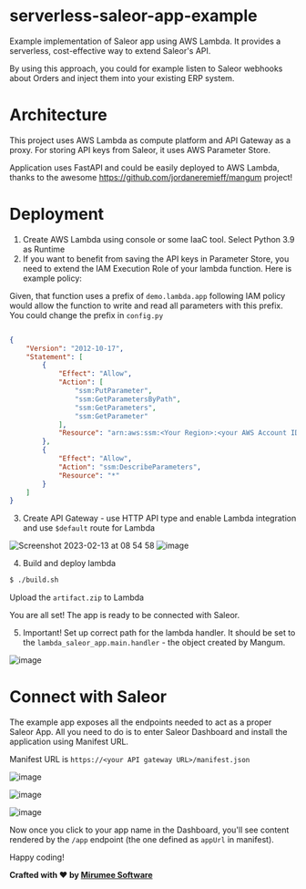 # serverless-saleor-app-example
Example implementation of Saleor app using AWS Lambda. It provides a serverless, cost-effective way to extend Saleor's API.

By using this approach, you could for example listen to Saleor webhooks about Orders and inject them into your existing ERP system.

# Architecture

This project uses AWS Lambda as compute platform and API Gateway as a proxy.
For storing API keys from Saleor, it uses AWS Parameter Store.

Application uses FastAPI and could be easily deployed to AWS Lambda, thanks to the awesome https://github.com/jordaneremieff/mangum project!

# Deployment

1. Create AWS Lambda using console or some IaaC tool. Select Python 3.9 as Runtime
2. If you want to benefit from saving the API keys in Parameter Store, you need to extend the IAM Execution Role of your lambda function. Here is example policy:

Given, that function uses a prefix of `demo.lambda.app` following IAM policy would allow the function to write and read all parameters with this prefix.
You could change the prefix in `config.py`

```json

{
    "Version": "2012-10-17",
    "Statement": [
        {
            "Effect": "Allow",
            "Action": [
                "ssm:PutParameter",
                "ssm:GetParametersByPath",
                "ssm:GetParameters",
                "ssm:GetParameter"
            ],
            "Resource": "arn:aws:ssm:<Your Region>:<your AWS Account ID>:parameter/demo.lambda.app*"
        },
        {
            "Effect": "Allow",
            "Action": "ssm:DescribeParameters",
            "Resource": "*"
        }
    ]
}

```

3. Create API Gateway - use HTTP API type and enable Lambda integration and use `$default` route for Lambda

![Screenshot 2023-02-13 at 08 54 58](https://user-images.githubusercontent.com/1754812/218401756-53139d72-e510-4fdd-b2c3-515ad79da221.png)
![image](https://user-images.githubusercontent.com/1754812/218401928-f2706096-5134-4939-b5d1-5871c67c22ba.png)

4. Build and deploy lambda

```bash
$ ./build.sh
```
Upload the `artifact.zip` to Lambda

You are all set! The app is ready to be connected with Saleor.

5. Important!  Set up correct path for the lambda handler. It should be set to the `lambda_saleor_app.main.handler` - the object created by Mangum.

![image](https://user-images.githubusercontent.com/1754812/218418266-10b85173-7ad8-41fc-b387-42f3b91a8359.png)


# Connect with Saleor

The example app exposes all the endpoints needed to act as a proper Saleor App.
All you need to do is to enter Saleor Dashboard and install the application using Manifest URL.

Manifest URL is `https://<your API gateway URL>/manifest.json`

![image](https://user-images.githubusercontent.com/1754812/218416679-48dcee60-c646-4270-9b2a-41a4d1a921ba.png)


![image](https://user-images.githubusercontent.com/1754812/218416748-a837d370-b4e0-4aec-9a97-ac6875248b56.png)

![image](https://user-images.githubusercontent.com/1754812/218416975-edd53df2-791b-4421-8302-f7b054220a51.png)


Now once you click to your app name in the Dashboard, you'll see content rendered by the `/app` endpoint (the one defined as `appUrl` in manifest).


Happy coding!


**Crafted with ❤️ by [Mirumee Software](http://mirumee.com)**
